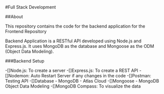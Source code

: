 #Full Stack Development 

##About

This repository contains the code for the backend application for the Frontend Repository

Backend Application is a RESTful API developed using Node.js and Express.js. It uses MongoDB as the database and Mongoose as the ODM (Object Data Modeling).

###Backend Setup

-[]Node.js: To create a server
-[]Express.js: To create a REST API
-[]Nodemon: Auto Restart Server if any changes in the code
-[]Postman: Testing API
-[]Database - MongoDB - Atlas Cloud
-[]Mongoose - MongoDB Object Data Modeling
-[]MongoDB Compass: To visualize the data


